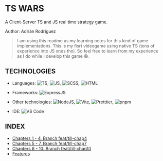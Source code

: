 # TS WARS

A Client-Server TS and JS real time strategy game.

Author: Adrián Rodríguez

> I am using this readme as my learning notes for this kind of game implementations. This is my fisrt videogame using native TS (tons of experience into JS ones tho). So feel free to learn from my experience as I do while I develop this game 😃.

## TECHNOLOGIES

- Languages: ![TS](https://img.shields.io/badge/TS-blue), ![JS](https://img.shields.io/badge/JS-yellow),
![SCSS](https://img.shields.io/badge/SCSS-purple), ![HTML](https://img.shields.io/badge/HTML-orange)

- Frameworks: ![ExpressJS](https://img.shields.io/badge/ExpressJS-white)

- Other technologies: ![NodeJS](https://img.shields.io/badge/NodeJS-green), ![Vite](https://img.shields.io/badge/Vite-purple), ![Pretttier](https://img.shields.io/badge/Pretttier-blue), ![pnpm](https://img.shields.io/badge/pnpm-orange)

- IDE: ![VS Code](https://img.shields.io/badge/VS_Code-blue)

## INDEX

- [Chapters 1 - 4. Branch feat/till-chap4](docs/chap1-4.md)
- [Chapters 5 - 7. Branch feat/till-chap7](docs/chap5-7.md)
- [Chapters 8 - 10. Branch feat/till-chap10](docs/chap8-10.md)
- [Features](docs/features.md)

